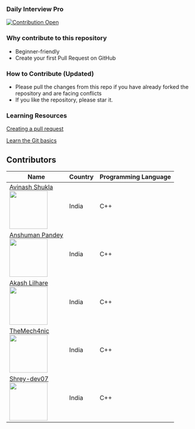 ### Daily Interview Pro

[![Contribution Open](https://img.shields.io/badge/contributions-welcome-brightgreen.svg?style=flat)](https://github.com/ows-ali/Hacktoberfest/blob/master/CONTRIBUTING.md)

### Why contribute to this repository

- Beginner-friendly
- Create your first Pull Request on GitHub

### How to Contribute (Updated)

- Please pull the changes from this repo if you have already forked the repository and are facing conflicts
- If you like the repository, please star it.

### Learning Resources

[Creating a pull request](https://services.github.com/on-demand/intro-to-github/create-pull-request)

[Learn the Git basics](https://try.github.io)

## Contributors

| Name                                                                                                                    | Country | Programming Language |
| ----------------------------------------------------------------------------------------------------------------------- | ------- | -------------------- |
| [Avinash Shukla](https://github.com/luci04/) <br> <img src="https://github.com/luci04.png" width="100" height="100">    | India   | C++                  |
| [Anshuman Pandey](https://github.com/crist04/) <br> <img src="https://github.com/crist04.png" width="100" height="100"> | India   | C++                  |
| [Akash Lilhare](https://github.com/akashlilhare) <br> <img src="https://github.com/akashlilhare.png" width="100" height="100"> | India   | C++           |
| [TheMech4nic](https://github.com/TheMech4nic) <br> <img src="https://github.com/TheMech4nic.png" width="100" height="100"> | India   | C++               |
| [Shrey-dev07](https://github.com/Shrey-dev07) <br> <img src="https://github.com/Shrey-dev07.png" width="100" height="100"> | India   | C++                  |
